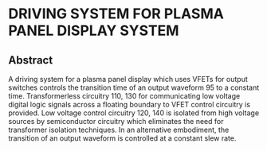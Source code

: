 # DRIVING SYSTEM FOR PLASMA PANEL DISPLAY SYSTEM

## Abstract
A driving system for a plasma panel display which uses VFETs for output switches controls the transition time of an output waveform 95 to a constant time. Transformerless circuitry 110, 130 for communicating low voltage digital logic signals across a floating boundary to VFET control circuitry is provided. Low voltage control circuitry 120, 140 is isolated from high voltage sources by semiconductor circuitry which eliminates the need for transformer isolation techniques. In an alternative embodiment, the transition of an output waveform is controlled at a constant slew rate.